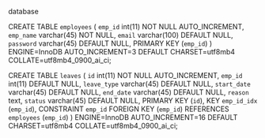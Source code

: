 database

CREATE TABLE `employees` (
  `emp_id` int(11) NOT NULL AUTO_INCREMENT,
  `emp_name` varchar(45) NOT NULL,
  `email` varchar(100) DEFAULT NULL,
  `password` varchar(45) DEFAULT NULL,
  PRIMARY KEY (`emp_id`)
) ENGINE=InnoDB AUTO_INCREMENT=3 DEFAULT CHARSET=utf8mb4 COLLATE=utf8mb4_0900_ai_ci;

CREATE TABLE `leaves` (
  `id` int(11) NOT NULL AUTO_INCREMENT,
  `emp_id` int(11) DEFAULT NULL,
  `leave_type` varchar(45) DEFAULT NULL,
  `start_date` varchar(45) DEFAULT NULL,
  `end_date` varchar(45) DEFAULT NULL,
  `reason` text,
  `status` varchar(45) DEFAULT NULL,
  PRIMARY KEY (`id`),
  KEY `emp_id_idx` (`emp_id`),
  CONSTRAINT `emp_id` FOREIGN KEY (`emp_id`) REFERENCES `employees` (`emp_id`)
) ENGINE=InnoDB AUTO_INCREMENT=16 DEFAULT CHARSET=utf8mb4 COLLATE=utf8mb4_0900_ai_ci;
